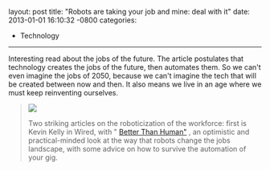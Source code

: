 layout: post
title:  "Robots are taking your job and mine: deal with it"
date:   2013-01-01 16:10:32 -0800
categories:
  - Technology
---

Interesting read about the jobs of the future. The article postulates that technology creates the jobs of the future, then automates them. So we can't even imagine the jobs of 2050, because we can't imagine the tech that will be created between now and then. It also means we live in an age where we must keep reinventing ourselves.

 > 
 > 
 >  ![](/attachments/d482d76c8f7773503d09bab1aa8f4663/image.png) 
 > 
 > Two striking articles on the roboticization of the workforce: first is Kevin Kelly in Wired, with " [Better Than Human"](http://www.wired.com/gadgetlab/2012/12/ff-robots-will-take-our-jobs/all/) , an optimistic and practical-minded look at the way that robots change the jobs landscape, with some advice on how to survive the automation of your gig.
 > 
 > 
